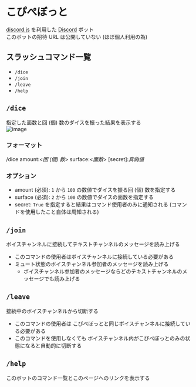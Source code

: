 # こぴぺぼっと
[discord.js](https://discord.js.org/) を利用した
[Discord](https://discord.com/) ボット  
このボットの招待 URL は公開していない (ほぼ個人利用の為)


## スラッシュコマンド一覧
- `/dice`
- `/join`
- `/leave`
- `/help`


## `/dice`
指定した面数と回 (個) 数のダイスを振った結果を表示する  
![image](/uploads/f4b9e37e564eaf1408ce9cb7988ba2a1/image.png)
### フォーマット
/dice amount:\<*回 (個) 数*\> surface:\<*面数*\> \[secret\]:*真偽値*
### オプション
- amount (必須): `1` から `100` の数値でダイスを振る回 (個) 数を指定する
- surface (必須): `2` から `100` の数値でダイスの面数を指定する
- secret: `True` を指定すると結果はコマンド使用者のみに通知される
(コマンドを使用したこと自体は周知される)


## `/join`
ボイスチャンネルに接続してテキストチャンネルのメッセージを読み上げる
- このコマンドの使用者はボイスチャンネルに接続している必要がある
- ミュート状態のボイスチャンネル参加者のメッセージを読み上げる
    - ボイスチャンネル参加者のメッセージならどのテキストチャンネルのメッセージでも読み上げる


## `/leave`
接続中のボイスチャンネルから切断する
- このコマンドの使用者は
こぴぺぼっとと同じボイスチャンネルに接続している必要がある
- このコマンドを使用しなくても
ボイスチャンネル内がこぴぺぼっとのみの状態になると自動的に切断する


## `/help`
このボットのコマンド一覧とこのページへのリンクを表示する
